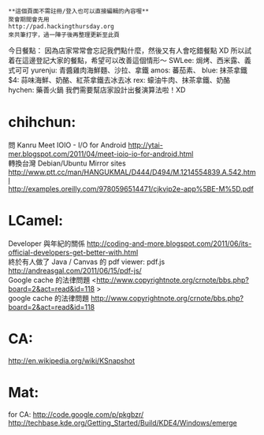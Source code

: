 



    **這個頁面不需註冊/登入也可以直接編輯的內容喔**
    聚會期間會先用 
    http://pad.hackingthursday.org
    來共筆打字，過一陣子後再整理更新至此頁


今日餐點：
因為店家常常會忘記我們點什麼，然後又有人會吃錯餐點 XD
所以試着在這邊登記大家的餐點，希望可以改善這個情形～
SWLee: 焗烤、西米露、義式可可
yurenju: 青醬雞肉海鮮麵、沙拉、拿鐵
amos: 蕃茄素、
blue: 抹茶拿鐵
$4: 蒜味海鮮、奶酪、紅茶拿鐵去冰去冰
rex: 蠔油牛肉、抹茶拿鐵、奶酪
hychen: 藥善火鍋
我們需要幫店家設計出餐演算法啦！XD

# chihchun:

問 Kanru 
Meet IOIO - I/O for Android <http://ytai-mer.blogspot.com/2011/04/meet-ioio-io-for-android.html>  
轉換台灣 Debian/Ubuntu Mirror sites
<http://www.ptt.cc/man/HANGUKMAL/D444/D494/M.1214554839.A.542.html>  
<http://examples.oreilly.com/9780596514471/cjkvip2e-app%5BE-M%5D.pdf>  

# LCamel:

Developer 與年紀的關係
<http://coding-and-more.blogspot.com/2011/06/its-official-developers-get-better-with.html>  
終於有人做了 Java / Canvas 的 pdf viewer: pdf.js
<http://andreasgal.com/2011/06/15/pdf-js/>  
Google cache 的法律問題
<<http://www.copyrightnote.org/crnote/bbs.php?board=2&act=read&id=118>  >  
google cache 的法律問題
http://www.copyrightnote.org/crnote/bbs.php?board=2&act=read&id=118

# CA:

<http://en.wikipedia.org/wiki/KSnapshot>  

# Mat:

for CA:
<http://code.google.com/p/pkgbzr/>  
<http://techbase.kde.org/Getting_Started/Build/KDE4/Windows/emerge>  